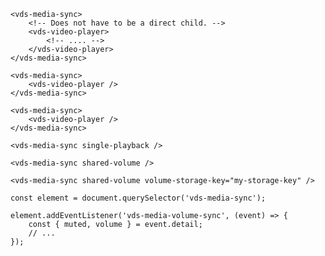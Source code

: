 <script>
import Docs from './_Docs.md';
</script>

<Docs>

```html:copy:slot=usage
<vds-media-sync>
	<!-- Does not have to be a direct child. -->
	<vds-video-player>
		<!-- .... -->
	</vds-video-player>
</vds-media-sync>
```

```html:copy:slot=usage-multiple
<vds-media-sync>
	<vds-video-player />
</vds-media-sync>

<vds-media-sync>
	<vds-video-player />
</vds-media-sync>
```

```html:copy:slot=sync-playback
<vds-media-sync single-playback />
```

```html:copy:slot=sync-volume
<vds-media-sync shared-volume />
```

```html:slot=volume-storage
<vds-media-sync shared-volume volume-storage-key="my-storage-key" />
```

```js:copy-highlight:slot=volume-sync-event{3-6}
const element = document.querySelector('vds-media-sync');

element.addEventListener('vds-media-volume-sync', (event) => {
	const { muted, volume } = event.detail;
	// ...
});
```

</Docs>

